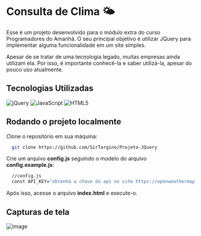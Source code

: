 # Consulta de Clima 🌤️

Esse é um projeto desenvolvido para o módulo extra do curso Programadores do Amanhã. O seu principal objetivo é utilizar JQuery para implementar alguma funcionalidade em um site simples.

Apesar de se tratar de uma tecnologia legado, muitas empresas ainda utilizam ela. Por isso, é importante conhecê-la e saber utilizá-la, apesar do pouco uso atualmente.


## Tecnologias Utilizadas

![jQuery](https://img.shields.io/badge/jquery-%230769AD.svg?style=for-the-badge&logo=jquery&logoColor=white) ![JavaScript](https://img.shields.io/badge/javascript-%23323330.svg?style=for-the-badge&logo=javascript&logoColor=%23F7DF1E) ![HTML5](https://img.shields.io/badge/html5-%23E34F26.svg?style=for-the-badge&logo=html5&logoColor=white)


## Rodando o projeto localmente

Clone o repositório em sua máquina: 

```bash
  git clone https://github.com/SirTargino/Projeto-JQuery
```

Crie um arquivo **config.js** seguindo o modelo do arquivo **config.example.js**:

```bash
  //config.js
  const API_KEY="obtenha a chave da api no site https://openweathermap.org/api"
```

Após isso, acesse o arquivo **index.html** e execute-o.

## Capturas de tela

![image](https://github.com/SirTargino/Projeto-JQuery/assets/74517204/fb75ab24-182a-43cc-a27e-f60db39a3a2b)